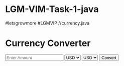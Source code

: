 # LGM-VIM-Task-1-java
#letsgrowmore  #LGMVIP
//currency.java

<!DOCTYPE html>
<html>
<head>
  <title>Currency Converter</title>
  <link rel="stylesheet" type="text/css" href="style.css">
</head>
<body>
  <h1>Currency Converter</h1>
  <div class="converter">
    <input type="number" id="amount" placeholder="Enter Amount">
    <select id="fromCurrency">
      <option value="USD">USD</option>
      <option value="EUR">EUR</option>
      <option value="GBP">GBP</option>
    </select>
    <select id="toCurrency">
      <option value="USD">USD</option>
      <option value="EUR">EUR</option>
      <option value="GBP">GBP</option>
    </select>
    <button onclick="convertCurrency()">Convert</button>
    <p id="result"></p>
  </div>
  <script src="script.js"></script>
</body>
</html>

